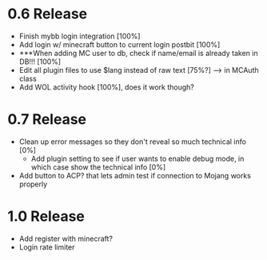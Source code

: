 0.6 Release
=====
- Finish mybb login integration [100%]
- Add login w/ minecraft button to current login postbit [100%]
- ***When adding MC user to db, check if name/email is already taken in DB!!! [100%]
- Edit all plugin files to use $lang instead of raw text [75%?] --> in MCAuth class
- Add WOL activity hook [100%], does it work though?

0.7 Release
=====
- Clean up error messages so they don't reveal so much technical info [0%]
	- Add plugin setting to see if user wants to enable debug mode, in which case show the technical info [0%]
- Add button to ACP? that lets admin test if connection to Mojang works properly

1.0 Release
=====
- Add register with minecraft?
- Login rate limiter